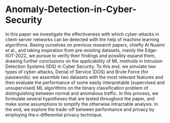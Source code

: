 # Anomaly-Detection-in-Cyber-Security
In this paper we investigate the effectiveness with which cyber-attacks in client-server networks can
be detected with the help of machine learning algorithms. Basing ourselves on previous research papers,
chiefly Al Nuaimi et al., and taking inspiration from pre-existing datasets, mainly the Edge-IIOT-2022,
we pursue to verify their findings and possibly expand them, drawing further conclusions on the
applicability of ML methods in Intrusion Detection Systems (IDS) in Cyber Security. To this end, we
simulate two types of cyber-attacks, Denial of Service (DOS) and Brute Force (for passwords): we
assemble two datasets with the most relevant features and then evaluate the performance of some easily
interpretable (supervised and unsupervised) ML algorithms on the binary classification problem of
distinguishing between normal and anomalous traffic. In this process, we formulate several hypotheses
that are tested throughout the paper, and make some assumptions to simplify the otherwise intractable
analysis. In the end, we explore the trade-off between performance and privacy by employing the
ϵ-differential privacy technique.
